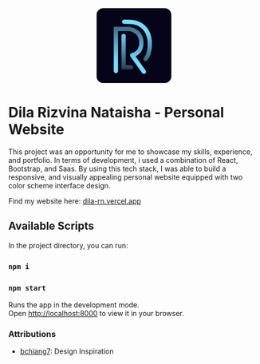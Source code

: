 <div align="center">
   <a href="https://dila-rn.vercel.app/" target="_blank" rel="noreferrer">
      <img src='./public/images/favicon.png' width="150" height="150">
   </a>
</div>


# Dila Rizvina Nataisha - Personal Website

 This project was an opportunity for me to showcase my skills, experience, and portfolio. In terms of development, i used a combination of React, Bootstrap, and Saas. By using this tech stack, I was able to build a responsive, and visually appealing personal website equipped with two color scheme interface design.

Find my website here: [dila-rn.vercel.app](https://dila-rn.vercel.app/)


## Available Scripts

In the project directory, you can run:

### `npm i`
### `npm start`

Runs the app in the development mode.\
Open [http://localhost:8000](http://localhost:8000) to view it in your browser.


### Attributions
* [bchiang7](https://brittanychiang.com/): Design Inspiration
